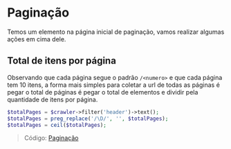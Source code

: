 # Paginação

Temos um elemento na página inicial de paginação, vamos realizar algumas ações em cima dele.

## Total de itens por página

Observando que cada página segue o padrão `/<numero>` e que cada página tem 10 itens, a forma mais simples para coletar a url de todas as páginas é pegar o total de páginas é pegar o total de elementos e dividir pela quantidade de itens por página.

```php
$totalPages = $crawler->filter('header')->text();
$totalPages = preg_replace('/\D/', '', $totalPages);
$totalPages = ceil($totalPages);
```

> Código: [Paginação](/exercicio/11-total_itens_por_pagina.php)